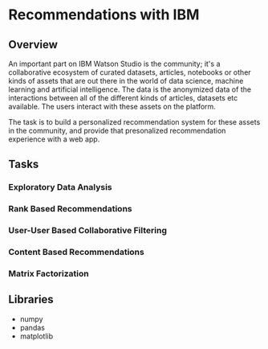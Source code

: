 # Recommendations with IBM

## Overview
An important part on IBM Watson Studio is the community; it's a collaborative ecosystem of curated datasets, articles, notebooks or other kinds of assets that are out there in the world of data science, machine learning and artificial intelligence. The data is the anonymized data of the interactions between all of the different kinds of articles, datasets etc available. The users interact with these assets on the platform.   

The task is to build a personalized recommendation system for these assets in the community, and provide that presonalized recommendation experience with a web app. 


## Tasks
### Exploratory Data Analysis

### Rank Based Recommendations

### User-User Based Collaborative Filtering

### Content Based Recommendations

### Matrix Factorization


## Libraries 
- numpy
- pandas
- matplotlib
